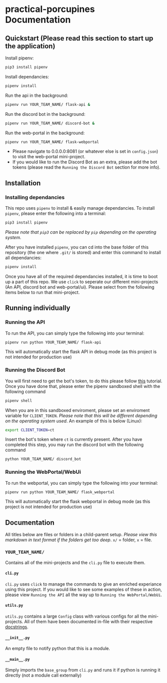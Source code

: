 # practical-porcupines Documentation

## Quickstart (Please read this section to start up the application)

Install pipenv:

```bash
pip3 install pipenv
```

Install dependancies:

```bash
pipenv install
```

Run the api in the background:

```bash
pipenv run YOUR_TEAM_NAME/ flask-api &
```

Run the discord bot in the background:

```bash
pipenv run YOUR_TEAM_NAME/ discord-bot &
```

Run the web-portal in the background:

```bash
pipenv run YOUR_TEAM_NAME/ flask-webportal
```

- Please navigate to 0.0.0.0:8081 (or whatever else is set in `config.json`) to visit the web-portal mini-project.
- If you would like to run the Discord Bot as an extra, please add the bot tokens (please read the `Running the Discord Bot` section for more info).

## Installation

### Installing dependancies

This repo uses `pipenv` to install & easily manage dependancies. To install `pipenv`, please enter the following into a terminal:

```bash
pip3 install pipenv
```

*Please note that `pip3` can be replaced by `pip` depending on the operating system.*

After you have installed `pipenv`, you can cd into the base folder of this repository (the one where `.git/` is stored) and enter this command to install all dependancies:

```bash
pipenv install
```

Once you have all of the required dependancies installed, it is time to boot up a part of this repo. We use `click` to seperate our different mini-projects (An API, discord bot and web-portal/ui). Please select from the following items below to run that mini-project.

## Running individually

### Running the API

To run the API, you can simply type the following into your terminal:

```bash
pipenv run python YOUR_TEAM_NAME/ flask-api
```

This will automatically start the flask API in debug mode (as this project is not intended for production use)

### Running the Discord Bot

You will first need to get the bot's token, to do this please follow [this](https://www.writebots.com/discord-bot-token/) tutorial. Once you have done that, please enter the pipenv sandboxed shell with the following command

```bash
pipenv shell
```

When you are in this sandboxed enviroment, please set an enviroment variable for `CLIENT_TOKEN`. *Please note that this will be different depending on the operating system used*. An example of this is below (Linux):

```bash
export CLIENT_TOKEN=ct
```

Insert the bot's token where `ct` is currently present. After you have completed this step, you may run the discord bot with the following command

```bash
python YOUR_TEAM_NAME/ discord_bot
```

### Running the WebPortal/WebUi

To run the webportal, you can simply type the following into your terminal:

```bash
pipenv run python YOUR_TEAM_NAME/ flask_webportal
```

This will automatically start the flask webportal in debug mode (as this project is not intended for production use)

## Documentation

All titles below are files or folders in a child-parent setup. *Please view this markdown in text format if the folders get too deep*. `x/` = folder, `x` = file.

### `YOUR_TEAM_NAME/`

Contains all of the mini-projects and the `cli.py` file to execute them.

#### `cli.py`

`cli.py` uses `click` to manage the commands to give an enriched experiance using this project. If you would like to see some examples of these in action, please view `Running the API` all the way up to `Running the WebPortal/WebUi`.

#### `utils.py`

`utils.py` contains a large `Config` class with various configs for all the mini-projects. All of them have been documented in-file with their respective [docstrings](https://pypi.org/project/docstring/).

#### `__init__.py`

An empty file to notify python that this is a module.

#### `__main__.py`

Simply imports the `base_group` from `cli.py` and runs it if python is running it directly (not a module call externally)
